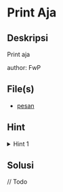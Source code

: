 # Print Aja

## Deskripsi

Print aja

author: FwP

## File(s)

- [pesan](files/pesan)

## Hint

<details> 
    <summary>Hint 1</summary>
    <p>\n = \x0a, \x61 = a</p>
</details>

## Solusi

// Todo

